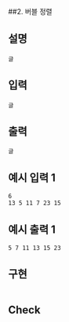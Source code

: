 ##2. 버블 정렬

## 설명
  
    글

## 입력

    글

## 출력

    글

## 예시 입력 1 

    6
    13 5 11 7 23 15

## 예시 출력 1

    5 7 11 13 15 23
    
## 구현

```JAVA
```

## Check
